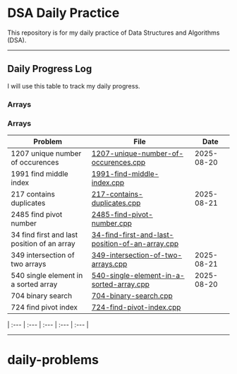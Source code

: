 # DSA Daily Practice

This repository is for my daily practice of Data Structures and Algorithms (DSA).

---

## Daily Progress Log

I will use this table to track my daily progress.

### Arrays

<!-- AUTO_TABLE_START -->

### Arrays

| Problem | File | Date |
| --- | --- | --- |
| 1207 unique number of occurences | [1207-unique-number-of-occurences.cpp](leetcode-problems/arrays/1207-unique-number-of-occurences.cpp) | 2025-08-20 |
| 1991 find middle index | [1991-find-middle-index.cpp](leetcode-problems/arrays/1991-find-middle-index.cpp) |  |
| 217 contains duplicates | [217-contains-duplicates.cpp](leetcode-problems/arrays/217-contains-duplicates.cpp) | 2025-08-21 |
| 2485 find pivot number | [2485-find-pivot-number.cpp](leetcode-problems/arrays/2485-find-pivot-number.cpp) |  |
| 34 find first and last position of an array | [34-find-first-and-last-position-of-an-array.cpp](leetcode-problems/arrays/34-find-first-and-last-position-of-an-array.cpp) |  |
| 349 intersection of two arrays | [349-intersection-of-two-arrays.cpp](leetcode-problems/arrays/349-intersection-of-two-arrays.cpp) | 2025-08-21 |
| 540 single element in a sorted array | [540-single-element-in-a-sorted-array.cpp](leetcode-problems/arrays/540-single-element-in-a-sorted-array.cpp) | 2025-08-20 |
| 704 binary search | [704-binary-search.cpp](leetcode-problems/arrays/704-binary-search.cpp) |  |
| 724 find pivot index | [724-find-pivot-index.cpp](leetcode-problems/arrays/724-find-pivot-index.cpp) |  |


<!-- AUTO_TABLE_END -->

<!-- | Date | Problem Solved | Data Structure / Algorithm | Difficulty | Link | -->
| :--- | :--- | :--- | :--- | :--- |
<!-- | 01/01/2024 | Two Sum | Array, Hash Table | Easy | [LeetCode](https://leetcode.com/problems/two-sum/) | -->


---
# daily-problems
